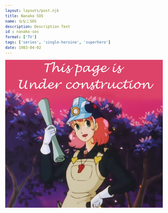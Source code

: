 ```yaml
---
layout: layouts/post.njk
title: Nanako SOS
name: ななこSOS
description: Description Text
id : nanako-sos
format: ['TV']
tags: ['series', 'single-heroine', 'superhero']
date: 1983-04-02
---
```


<img class="construction" src="/assets/construction.jpg">